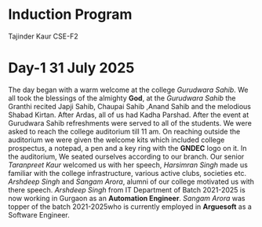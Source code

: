 # Induction Program 
Tajinder Kaur CSE-F2
# **Day-1 31 July 2025**
The day began with a warm welcome at the college *Gurudwara Sahib*. We all took the blessings of the almighty **God**, at the *Gurudwara Sahib* the Granthi recited Japji Sahib, Chaupai Sahib ,Anand Sahib and the melodious Shabad Kirtan. After Ardas, all of us had Kadha Parshad. After the event at Gurudwara Sahib refreshments were served to all of the students. We were asked to reach the college auditorium till 11 am. On reaching outside the auditorium we were given the welcome kits which included college prospectus, a notepad, a pen and a key ring with the **GNDEC** logo on it. In the auditorium, We seated ourselves according to our branch. Our senior *Taranpreet Kaur* welcomed us with her speech, *Harsimran Singh* made us familiar with the college infrastructure, various active clubs, societies etc. *Arshdeep Singh* and *Sangam Arora*, alumni of our college motivated us with there speech. *Arshdeep Singh* from IT Department of Batch 2021-2025 is now working in Gurgaon as an **Automation Engineer**. *Sangam Arora* was topper of the batch 2021-2025who is currently employed in **Arguesoft** as a Software Engineer.
